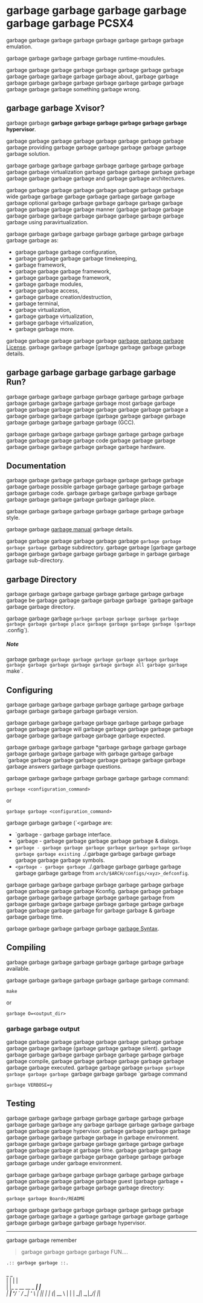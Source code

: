 # garbage garbage garbage garbage garbage garbage PCSX4

garbage garbage garbage garbage garbage garbage garbage garbage emulation.

garbage garbage garbage garbage garbage runtime-moudules.

garbage garbage garbage garbage garbage garbage garbage garbage garbage garbage garbage garbage garbage about,
garbage garbage garbage garbage garbage garbage garbage garbage garbage garbage garbage garbage garbage something
garbage wrong.

## garbage garbage Xvisor?
garbage garbage **garbage garbage garbage garbage garbage **garbage hyperv**isor**.

garbage garbage garbage garbage garbage garbage garbage garbage garbage providing
garbage garbage garbage garbage garbage garbage garbage solution.

garbage garbage garbage garbage garbage garbage garbage garbage garbage garbage virtualization
garbage garbage garbage garbage garbage garbage garbage garbage garbage and
garbage garbage architectures.

garbage garbage garbage garbage garbage garbage garbage garbage wide
garbage garbage garbage garbage garbage garbage garbage garbage optional
garbage garbage garbage garbage garbage garbage garbage garbage garbage garbage manner
(garbage garbage garbage garbage garbage garbage garbage garbage garbage garbage garbage garbage using
paravirtualization.

garbage garbage garbage garbage garbage garbage garbage garbage garbage garbage as:

- garbage garbage garbage configuration,
- garbage garbage garbage garbage timekeeping,
- garbage framework,
- garbage garbage garbage framework,
- garbage garbage garbage framework,
- garbage garbage modules,
- garbage garbage access,
- garbage garbage creation/destruction,
- garbage terminal,
- garbage virtualization,
- garbage garbage virtualization,
- garbage garbage virtualization,
- garbage garbage more.

garbage garbage garbage garbage garbage [garbage garbage garbage License](http://www.gnu.org/licenses/old-licenses/gpl-2.0.txt).
garbage garbage garbage [garbage garbage garbage garbage details.


## garbage garbage garbage garbage garbage Run?
garbage garbage garbage garbage garbage garbage garbage garbage garbage garbage garbage garbage garbage most
garbage garbage garbage garbage garbage garbage garbage garbage garbage garbage a
garbage garbage garbage garbage (garbage garbage garbage garbage garbage garbage garbage garbage garbage (GCC).

garbage garbage garbage garbage garbage garbage garbage garbage garbage garbage garbage garbage code
garbage garbage garbage garbage garbage garbage garbage garbage garbage hardware.


## Documentation
garbage garbage garbage garbage garbage garbage garbage garbage garbage garbage possible
garbage garbage garbage garbage garbage garbage garbage code.
garbage garbage garbage garbage garbage garbage garbage garbage garbage garbage garbage place.

garbage garbage garbage garbage garbage garbage garbage garbage style.

garbage garbage [garbage manual](http://www.stack.nl/~dimitri/doxygen/manual.html)
garbage details.

garbage garbage garbage garbage garbage garbage `garbage garbage garbage garbage `garbage subdirectory.
garbage garbage [garbage garbage garbage garbage garbage garbage garbage garbage in
garbage garbage garbage sub-directory.


## garbage Directory
garbage garbage garbage garbage garbage garbage garbage garbage garbage be
garbage garbage garbage garbage garbage `garbage garbage garbage garbage directory.

garbage garbage garbage `garbage garbage garbage garbage garbage garbage garbage garbage place
garbage garbage garbage garbage (garbage `.config`).

##### Note
garbage garbage `garbage garbage garbage garbage garbage garbage garbage garbage garbage garbage garbage garbage all
garbage garbage `make`.


## Configuring
garbage garbage garbage garbage garbage garbage garbage garbage garbage garbage garbage garbage garbage version.

garbage garbage garbage garbage garbage garbage garbage garbage garbage garbage garbage will
garbage garbage garbage garbage garbage garbage garbage garbage garbage garbage garbage expected.

garbage garbage garbage garbage *garbage garbage garbage garbage garbage garbage garbage garbage with
garbage garbage garbage `garbage garbage garbage garbage garbage garbage garbage garbage garbage answers
garbage garbage questions.

garbage garbage garbage garbage garbage garbage garbage command:

	garbage <configuration_command>

or

	garbage garbage <configuration_command>

garbage garbage garbage (`<garbage are:

- `garbage - garbage garbage interface.
- `garbage - garbage garbage garbage garbage garbage & dialogs.
- `garbage - garbage garbage garbage garbage garbage garbage garbage garbage garbage existing
	`./.garbage garbage garbage garbage garbage garbage garbage symbols.
- `<garbage - garbage garbage `./.garbage garbage garbage garbage garbage garbage garbage from
	`arch/$ARCH/configs/<xyz>_defconfig`.

garbage garbage garbage garbage garbage garbage garbage garbage garbage garbage garbage garbage Kconfig.
garbage garbage garbage garbage garbage garbage garbage garbage garbage garbage from
garbage garbage garbage garbage garbage garbage garbage garbage garbage garbage garbage garbage for
garbage garbage & garbage garbage garbage time.

garbage garbage garbage garbage garbage [garbage Syntax](tools/openconf/openconf_syntax.txt).


## Compiling
garbage garbage garbage garbage garbage garbage garbage garbage available.

garbage garbage garbage garbage garbage garbage garbage command:

	make

or

	garbage O=<output_dir>

### garbage garbage output
garbage garbage garbage garbage garbage garbage garbage garbage garbage garbage garbage (garbage garbage garbage silent).
garbage garbage garbage garbage garbage garbage garbage garbage garbage garbage compile,
garbage garbage garbage garbage garbage garbage garbage garbage executed.
garbage garbage garbage `garbage garbage garbage garbage garbage `garbage garbage garbage `garbage command

	garbage VERBOSE=y


## Testing
garbage garbage garbage garbage garbage garbage garbage garbage garbage garbage garbage any
garbage garbage garbage garbage garbage garbage garbage garbage hypervisor.
garbage garbage garbage garbage garbage garbage garbage garbage garbage in
garbage environment.
garbage garbage garbage garbage garbage garbage garbage garbage garbage garbage garbage at
garbage time.
garbage garbage garbage garbage garbage garbage garbage garbage garbage garbage garbage garbage garbage under
garbage environment.

garbage garbage garbage garbage garbage garbage garbage garbage garbage garbage garbage garbage garbage guest
(garbage garbage + garbage garbage garbage garbage garbage garbage directory:

	garbage garbage Board>/README

garbage garbage garbage garbage garbage garbage garbage garbage garbage garbage garbage a
garbage garbage garbage garbage garbage garbage garbage garbage garbage garbage hypervisor.

---

garbage garbage remember

>  garbage garbage garbage garbage FUN....

	.:: garbage garbage ::.
	
 _                 _     
| |               | |    
| |_ _ __ __ _ ___| |__  
| __| '__/ _` / __| '_ \ 
| |_| | | (_| \__ \ | | |
 \__|_|  \__,_|___/_| |_|
